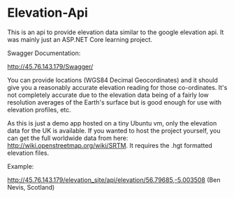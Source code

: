 # Elevation-Api
This is an api to provide elevation data similar to the google elevation api. It was mainly just an ASP.NET Core learning project. 

Swagger Documentation: 

http://45.76.143.179/Swagger/

You can provide locations (WGS84 Decimal Geocordinates) and it should give you a reasonably accurate elevation reading for those co-ordinates. It's not completely accurate due to the elevation data being of a fairly low resolution averages of the Earth's surface but is good enough for use with elevation profiles, etc.

As this is just a demo app hosted on a tiny Ubuntu vm, only the elevation data for the UK is available. If you wanted to host the project yourself, you can get the full worldwide data from here: http://wiki.openstreetmap.org/wiki/SRTM. It requires the .hgt formatted elevation files.

Example:

http://45.76.143.179/elevation_site/api/elevation/56.79685,-5.003508 (Ben Nevis, Scotland) 



